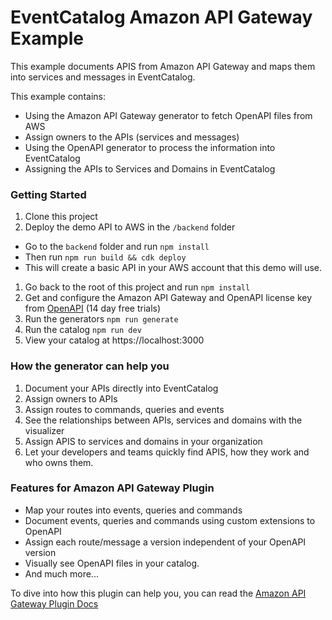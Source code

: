 # EventCatalog Amazon API Gateway Example

This example documents APIS from Amazon API Gateway and maps them into services and messages in EventCatalog.

This example contains:

- Using the Amazon API Gateway generator to fetch OpenAPI files from AWS
- Assign owners to the APIs (services and messages)
- Using the OpenAPI generator to process the information into EventCatalog
- Assigning the APIs to Services and Domains in EventCatalog

### Getting Started

1. Clone this project
1. Deploy the demo API to AWS in the `/backend` folder
  - Go to the `backend` folder and run `npm install`
  - Then run `npm run build && cdk deploy`
  - This will create a basic API in your AWS account that this demo will use.
1. Go back to the root of this project and run `npm install`
1. Get and configure the Amazon API Gateway and OpenAPI license key from [OpenAPI](https://eventcatalog.cloud) (14 day free trials)
1. Run the generators `npm run generate`
1. Run the catalog `npm run dev`
1. View your catalog at https://localhost:3000

### How the generator can help you

1. Document your APIs directly into EventCatalog
1. Assign owners to APIs
1. Assign routes to commands, queries and events
1. See the relationships between APIs, services and domains with the visualizer
1. Assign APIS to services and domains in your organization
1. Let your developers and teams quickly find APIS, how they work and who owns them.

### Features for Amazon API Gateway Plugin

- Map your routes into events, queries and commands
- Document events, queries and commands using custom extensions to OpenAPI
- Assign each route/message a version independent of your OpenAPI version
- Visually see OpenAPI files in your catalog.
- And much more...

To dive into how this plugin can help you, you can read the [Amazon API Gateway Plugin Docs](https://www.eventcatalog.dev/integrations/amazon-apigateway)




